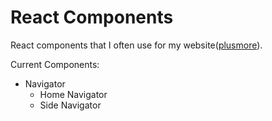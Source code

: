 # React Components

React components that I often use for my website([plusmore](https://pm25.github.io)).

Current Components:

-   Navigator
    -   Home Navigator
    -   Side Navigator
